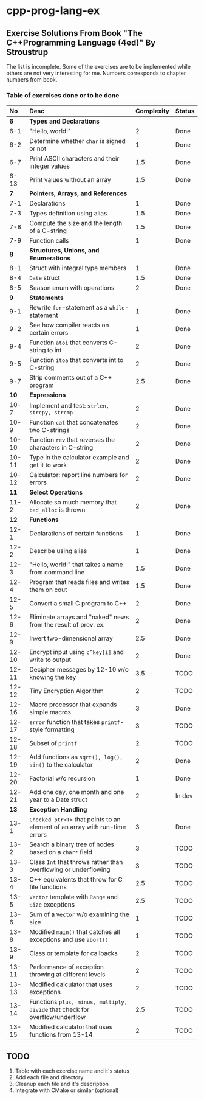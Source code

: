 # cpp-prog-lang-ex
## Exercise Solutions From Book "The C++Programming Language (4ed)" By Stroustrup

The list is incomplete. Some of the exercises are to be implemented while others are not very interesting for me.
Numbers corresponds to chapter numbers from book.

### Table of exercises done or to be done

| No  | Desc | Complexity | Status |
|:--- |:----|:--------- |:----- |
| **6** | **Types and Declarations**                     |     |      |
| 6-1  | "Hello, world!"                                 | 2   | Done |
| 6-2  | Determine whether `char` is signed or not         | 1   | Done |
| 6-7  | Print ASCII characters and their integer values | 1.5 | Done |
| 6-13 | Print values without an array                   | 1.5 | Done |
| **7** | **Pointers, Arrays, and References**           |     |      |
| 7-1  | Declarations                                    | 1   | Done |
| 7-3  | Types definition using alias                    | 1.5 | Done |
| 7-8  | Compute the size and the length of a C-string   | 1.5 | Done |
| 7-9  | Function calls                                  | 1   | Done |
| **8** | **Structures, Unions, and Enumerations**       |     |      |
| 8-1  | Struct with integral type members               | 1   | Done |
| 8-4  | `Date` struct                                     | 1.5 | Done |
| 8-5  | Season enum with operations                     | 2   | Done |
| **9** | **Statements** | | |
| 9-1  | Rewrite `for`-statement as a `while`-statement      | 1 | Done |
| 9-2  | See how compiler reacts on certain errors       | 1 | Done |
| 9-4  | Function `atoi` that converts C-string to int | 2 | Done |
| 9-5  | Function `itoa` that converts int to C-string | 2 | Done |
| 9-7  | Strip comments out of a C++ program | 2.5 | Done |
| **10** | **Expressions** | | |
| 10-7  | Implement and test: `strlen, strcpy, strcmp` | 2 | Done |
| 10-9  | Function `cat` that concatenates two C-strings | 2 | Done |
| 10-10 | Function `rev` that reverses the characters in C-string | 2 | Done |
| 10-11 | Type in the calculator example and get it to work | 2 | Done |
| 10-12 | Calculator: report line numbers for errors | 2 | Done |
| **11** | **Select Operations** | | |
| 11-2  | Allocate so much memory that `bad_alloc` is thrown | 2 | Done |
| **12** | **Functions** | | |
| 12-1  | Declarations of certain functions | 1 | Done   |
| 12-2  | Describe using alias | 1 | Done   |
| 12-3  | "Hello, world!" that takes a name from command line | 1.5 | Done   |
| 12-4  | Program that reads files and writes them on cout | 1.5 | Done   |
| 12-5  | Convert a small C program to C++ | 2 | Done   |
| 12-6  | Eliminate arrays and "naked" news from the result of prev. ex. | 2 | Done   |
| 12-9  | Invert two-dimensional array | 2.5 | Done   |
| 12-10 | Encrypt input using `c^key[i]` and write to output | 2 | Done   |
| 12-11 | Decipher messages by 12-10 w/o knowing the key | 3.5 | TODO   |
| 12-12 | Tiny Encryption Algorithm | 2 | TODO   |
| 12-16 | Macro processor that expands simple macros | 3 | Done   |
| 12-17 | `error` function that takes `printf`-style formatting | 3 | TODO   |
| 12-18 | Subset of `printf`| 2 | TODO   |
| 12-19 | Add functions as `sqrt(), log(), sin()` to the calculator | 2 | Done   |
| 12-20 | Factorial w/o recursion | 1 | Done   |
| 12-21 | Add one day, one month and one year to a Date struct | 2 | In dev |
| **13** | **Exception Handling** | | |
| 13-1 | `Checked_ptr<T>` that points to an element of an array with run-time errors | 3 | Done |
| 13-2 | Search a binary tree of nodes based on a `char*` field | 3 | TODO |
| 13-3 | Class `Int` that throws rather than overflowing or underflowing | 3 | TODO |
| 13-4 | C++ equivalents that throw for C file functions | 2.5 | TODO |
| 13-5 | `Vector` template with `Range` and `Size` exceptions | 2.5 | TODO |
| 13-6 | Sum of a `Vector` w/o examining the size | 1 | TODO |
| 13-8 | Modified `main()` that catches all exceptions and use `abort()` | 1 | TODO |
| 13-9 | Class or template for callbacks | 2 | TODO |
| 13-11 | Performance of exception throwing at different levels | 2 | TODO |
| 13-13 | Modified calculator that uses exceptions | 2 | TODO |
| 13-14 | Functions `plus, minus, multiply, divide` that check for overflow/underflow | 2.5 | TODO |
| 13-15 | Modified calculator that uses functions from 13-14 | 2 | TODO |


## TODO
1. Table with each exercise name and it's status
1. Add each file and directory
1. Cleanup each file and it's description
1. Integrate with CMake or similar (optional)
